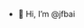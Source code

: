 - 👋 Hi, I’m @jfbai

<!---
jfbai/jfbai is a ✨ special ✨ repository because its `README.md` (this file) appears on your GitHub profile.
You can click the Preview link to take a look at your changes.
--->
